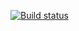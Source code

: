 [![Build status](https://ci.appveyor.com/api/projects/status/pgcago87kk12q3y0?svg=true)](https://ci.appveyor.com/project/sema301183/patterns1-xbqpn)
